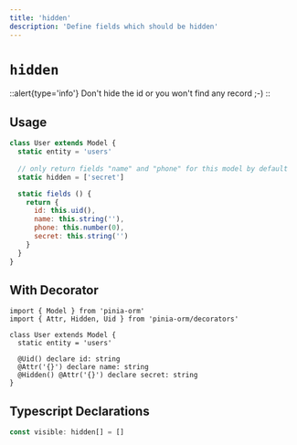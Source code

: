 ```yaml
---
title: 'hidden'
description: 'Define fields which should be hidden'
---
```


# `hidden`

::alert{type='info'}
Don't hide the id or you won't find any record ;-)
::

## Usage

````js
class User extends Model {
  static entity = 'users'
  
  // only return fields "name" and "phone" for this model by default
  static hidden = ['secret']

  static fields () {
    return {
      id: this.uid(),
      name: this.string(''),
      phone: this.number(0),
      secret: this.string('')
    }
  }
}
````

## With Decorator

````ts[User.ts]
import { Model } from 'pinia-orm'
import { Attr, Hidden, Uid } from 'pinia-orm/decorators'

class User extends Model {
  static entity = 'users'

  @Uid() declare id: string
  @Attr('{}') declare name: string
  @Hidden() @Attr('{}') declare secret: string
}
````

## Typescript Declarations
````ts
const visible: hidden[] = []
````
